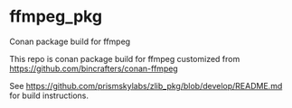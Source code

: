 # ffmpeg_pkg
Conan package build for ffmpeg

This repo is conan package build for ffmpeg customized from
https://github.com/bincrafters/conan-ffmpeg

See https://github.com/prismskylabs/zlib_pkg/blob/develop/README.md
for build instructions.
